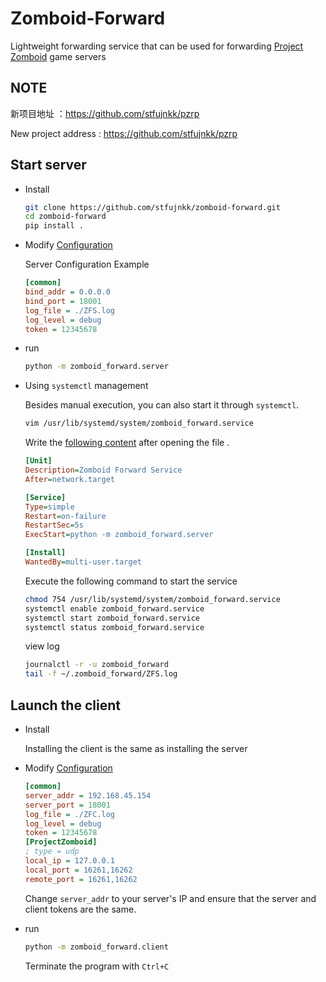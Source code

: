 # Zomboid-Forward
Lightweight forwarding service that can be used for forwarding [Project Zomboid](https://pzwiki.net/wiki/Main_Page) game servers

## NOTE

新项目地址 ：https://github.com/stfujnkk/pzrp

New project address : https://github.com/stfujnkk/pzrp

## Start server

- Install

  ```bash
  git clone https://github.com/stfujnkk/zomboid-forward.git
  cd zomboid-forward
  pip install .
  ```

  

- Modify [Configuration](./server.ini)

  Server Configuration Example

  ```ini
  [common]
  bind_addr = 0.0.0.0
  bind_port = 18001
  log_file = ./ZFS.log
  log_level = debug
  token = 12345678
  ```

- run

  ```bash
  python -m zomboid_forward.server
  ```

- Using `systemctl` management

  Besides manual execution, you can also start it through `systemctl`.

  ```bash
  vim /usr/lib/systemd/system/zomboid_forward.service
  ```

  Write the [following content](./systemd/zomboid_forward.service) after opening the file .
  
  ```ini
  [Unit]
  Description=Zomboid Forward Service
  After=network.target
  
  [Service]
  Type=simple
  Restart=on-failure
  RestartSec=5s
  ExecStart=python -m zomboid_forward.server
  
  [Install]
  WantedBy=multi-user.target
  ```
  
  Execute the following command to start the service
  
  ```bash
  chmod 754 /usr/lib/systemd/system/zomboid_forward.service
  systemctl enable zomboid_forward.service
  systemctl start zomboid_forward.service
  systemctl status zomboid_forward.service
  ```
  
  view log
  
  ```bash
  journalctl -r -u zomboid_forward
  tail -f ~/.zomboid_forward/ZFS.log
  ```

## Launch the client

- Install

  Installing the client is the same as installing the server

- Modify [Configuration](./client.ini)

  ```ini
  [common]
  server_addr = 192.168.45.154
  server_port = 18001
  log_file = ./ZFC.log
  log_level = debug
  token = 12345678
  [ProjectZomboid]
  ; type = udp
  local_ip = 127.0.0.1
  local_port = 16261,16262
  remote_port = 16261,16262
  ```

  Change `server_addr` to your server's IP and ensure that the server and client tokens are the same.

- run

  ```bash
  python -m zomboid_forward.client
  ```
  
  Terminate the program with `Ctrl+C`




